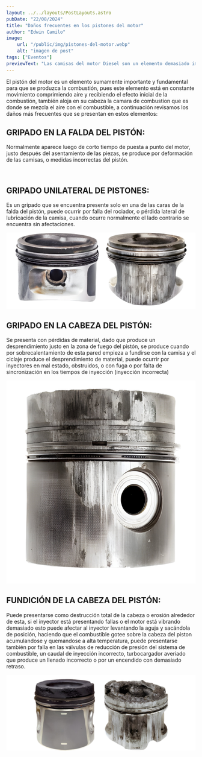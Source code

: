```yaml
---
layout: ../../layouts/PostLayouts.astro
pubDate: "22/08/2024"
title: "Daños frecuentes en los pistones del motor"
author: "Edwin Camilo"
image:
    url: "/public/img/pistones-del-motor.webp"
    alt: "imagen de post"
tags: ["Eventos"] 
previewText: "Las camisas del motor Diesel son un elemento demasiado importante en el motor, pues estas son las que alojan los pistones que en conjunto son los que hacen que la combustión suceda. "
---
```



<div class="grid grid-cols-2 "> 

<div class="flex flex-col mr-8"> 
<p class="text-blog"> El pistón del motor es un elemento sumamente importante y fundamental para que se produzca la combustión, pues este elemento está en constante movimiento comprimiendo aire y recibiendo el efecto inicial de la combustión, también aloja en su cabeza la camara de combustion que es donde se mezcla el aire con el combustible, a continuación revisamos los daños más frecuentes que se presentan en estos elementos:
</p>

<h2 class="subtitulos-blog my-4"> GRIPADO EN LA FALDA DEL PISTÓN:  </h2> 
<p class="text-blog"> Normalmente aparece luego de corto tiempo de puesta a punto del motor, justo después del asentamiento de las piezas, se produce por deformación de las camisas, o medidas incorrectas del pistón.
</p>
<img class="rounded-t-lg w-[200px]" src="/public/img/gripado-en-la-falta-del-pistón.png" alt=""> </img>



<h2 class="subtitulos-blog my-4"> GRIPADO UNILATERAL DE PISTONES: </h2> 
<p class="text-blog"> Es un gripado que se encuentra presente solo en una de las caras de la falda del pistón, puede ocurrir por falla del rociador, o pérdida lateral de lubricación de la camisa, cuando ocurre normalmente el lado contrario se encuentra sin afectaciones.

 </p>
<img class="rounded-t-lg w-auto" src="/public/img/gripado-unilateral-de-pistones.png" alt=""> </img>

</div>

<div class="flex flex-col ml-8"> 
<h2 class="subtitulos-blog "> GRIPADO EN LA CABEZA DEL PISTÓN: </h2> 
<p class="text-blog"> Se presenta con pérdidas de material, dado que produce un desprendimiento justo en la zona de fuego del pistón, se produce cuando por sobrecalentamiento de esta pared empieza a fundirse con la camisa y el ciclaje produce el desprendimiento de material, puede ocurrir por inyectores en mal estado, obstruidos, o con fuga o por falta de sincronización en los tiempos de inyección (inyección incorrecta)

</p>
<img class="rounded-t-lg w-[200px]" src="/public/img/gripado-en-la-cabeza-del-piston.png" alt=""> </img>

<h2 class="subtitulos-blog "> FUNDICIÓN DE LA CABEZA DEL PISTÓN: </h2> 
<p class="text-blog"> Puede presentarse como destrucción total de la cabeza o erosión alrededor de esta, si el inyector está presentando fallas o el motor está vibrando demasiado esto puede afectar al inyector levantando la aguja y sacándola de posición, haciendo que el combustible gotee sobre la cabeza del piston acumulandose y quemandose a alta temperatura, puede presentarse también por falla en las válvulas de reducción de presión del sistema de combustible, un caudal de inyección incorrecto, turbocargador averiado que produce un llenado incorrecto o por un encendido con demasiado retraso.


</p>
<img class="rounded-t-lg w-auto" src="/public/img/fundición-en-la-cabeza-del-pistón.png" alt=""> </img>


</div>

</div>



